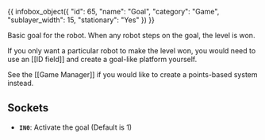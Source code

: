 {{ infobox_object({
	"id": 65,
	"name": "Goal",
	"category": "Game",
	"sublayer_width": 15,
	"stationary": "Yes"
}) }}

Basic goal for the robot. When any robot steps on the goal, the level is won.

If you only want a particular robot to make the level won, you would need to use an [[ID field]] and create a goal-like platform yourself.

See the [[Game Manager]] if you would like to create a points-based system instead.

## Sockets
- **`IN0`**: Activate the goal (Default is 1)